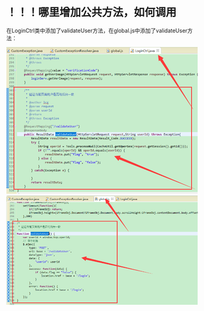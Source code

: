 # ！！！哪里增加公共方法，如何调用

在LoginCtrl类中添加了validateUser方法，在global.js中添加了validateUser方法：

![](/assets/validateUser1.png)![](/assets/validateUser2.png)

